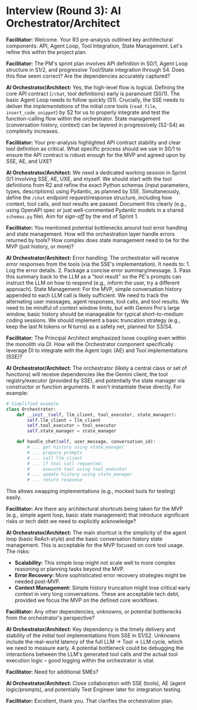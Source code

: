 # Interview (Round 3): AI Orchestrator/Architect

**Facilitator:** Welcome. Your R3 pre-analysis outlined key architectural components: API, Agent Loop, Tool Integration, State Management. Let\'s refine this within the project plan.

**Facilitator:** The PM\'s sprint plan involves API definition in S0/1, Agent Loop structure in S1/2, and progressive Tool/State integration through S4. Does this flow seem correct? Are the dependencies accurately captured?

**AI Orchestrator/Architect:** Yes, the high-level flow is logical. Defining the core API contract (`/chat`, tool definitions) early is paramount (S0/1). The basic Agent Loop needs to follow quickly (S1). Crucially, the SSE needs to deliver the *implementations* of the initial core tools (`read_file`, `insert_code_snippet`) by S2 for us to properly integrate and test the function-calling flow within the orchestrator. State management (conversation history, context) can be layered in progressively (S2-S4) as complexity increases.

**Facilitator:** Your pre-analysis highlighted API contract stability and clear tool definition as critical. What specific process should we use in S0/1 to ensure the API contract is robust enough for the MVP and agreed upon by SSE, AE, and UXE?

**AI Orchestrator/Architect:** We need a dedicated working session in Sprint 0/1 involving SSE, AE, UXE, and myself. We should start with the tool definitions from R2 and refine the exact Python schemas (input parameters, types, descriptions) using Pydantic, as planned by SSE. Simultaneously, define the `/chat` endpoint request/response structure, including how context, tool calls, and tool results are passed. Document this clearly (e.g., using OpenAPI spec or just well-commented Pydantic models in a shared `schemas.py` file). Aim for *sign-off* by the end of Sprint 1.

**Facilitator:** You mentioned potential bottlenecks around tool error handling and state management. How will the orchestration layer handle errors returned by tools? How complex does state management need to be for the MVP (just history, or more)?

**AI Orchestrator/Architect:** Error handling: The orchestrator will receive error responses from the tools (via the SSE\'s implementation). It needs to:
    1.  Log the error details.
    2.  Package a concise error summary/message.
    3.  Pass this summary back to the LLM as a \"tool result\" so the PE\'s prompts can instruct the LLM on how to respond (e.g., inform the user, try a different approach).
State Management: For the MVP, simple conversation history appended to each LLM call is likely sufficient. We need to track the alternating user messages, agent responses, tool calls, and tool results. We need to be mindful of context window limits, but with Gemini Pro\'s large window, basic history should be manageable for typical short-to-medium coding sessions. We should implement a basic truncation strategy (e.g., keep the last N tokens or N turns) as a safety net, planned for S3/S4.

**Facilitator:** The Principal Architect emphasized loose coupling even within the monolith via DI. How will the Orchestrator component specifically leverage DI to integrate with the Agent logic (AE) and Tool implementations (SSE)?

**AI Orchestrator/Architect:** The orchestrator (likely a central class or set of functions) will receive dependencies like the Gemini client, the tool registry/executor (provided by SSE), and potentially the state manager via constructor or function arguments. It won\'t instantiate these directly. For example:
```python
# Simplified example
class Orchestrator:
    def __init__(self, llm_client, tool_executor, state_manager):
        self.llm_client = llm_client
        self.tool_executor = tool_executor
        self.state_manager = state_manager

    def handle_chat(self, user_message, conversation_id):
        # ... get history using state_manager
        # ... prepare prompts
        # ... call llm_client
        # ... if tool call requested:
        #     execute tool using tool_executor
        # ... update history using state_manager
        # ... return response
```
This allows swapping implementations (e.g., mocked tools for testing) easily.

**Facilitator:** Are there any architectural shortcuts being taken for the MVP (e.g., simple agent loop, basic state management) that introduce significant risks or tech debt we need to explicitly acknowledge?

**AI Orchestrator/Architect:** The main shortcut is the simplicity of the agent loop (basic ReAct-style) and the basic conversation history state management. This is acceptable for the MVP focused on core tool usage. The risks:
*   **Scalability:** This simple loop might not scale well to more complex reasoning or planning tasks beyond the MVP.
*   **Error Recovery:** More sophisticated error recovery strategies might be needed post-MVP.
*   **Context Management:** Simple history truncation might lose critical early context in very long conversations.
These are acceptable tech debt, provided we focus the MVP on the defined core workflows.

**Facilitator:** Any other dependencies, unknowns, or potential bottlenecks from the orchestrator\'s perspective?

**AI Orchestrator/Architect:** Key dependency is the timely delivery and stability of the *initial* tool implementations from SSE in S1/S2. Unknowns include the real-world latency of the full LLM -> Tool -> LLM cycle, which we need to measure early. A potential bottleneck could be debugging the interactions between the LLM\'s generated tool calls and the actual tool execution logic – good logging within the orchestrator is vital.

**Facilitator:** Need for additional SMEs?

**AI Orchestrator/Architect:** Close collaboration with SSE (tools), AE (agent logic/prompts), and potentially Test Engineer later for integration testing.

**Facilitator:** Excellent, thank you. That clarifies the orchestration plan. 